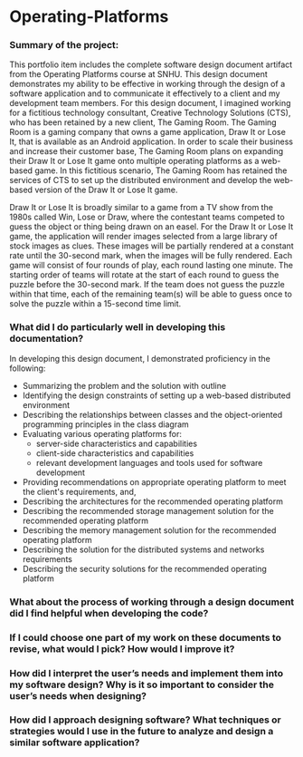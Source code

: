 # Operating-Platforms

### Summary of the project:
This portfolio item includes the complete software design document artifact from the Operating Platforms course at SNHU. This design document demonstrates my ability to be effective in working through the design of a software application and to communicate it effectively to a client and my development team members. For this design document, I imagined working for a fictitious technology consultant, Creative Technology Solutions (CTS), who has been retained by a new client, The Gaming Room. The Gaming Room is a gaming company that owns a game application, Draw It or Lose It, that is available as an Android application. In order to scale their business and increase their customer base, The Gaming Room plans on expanding their Draw It or Lose It game onto multiple operating platforms as a web-based game. In this fictitious scenario, The Gaming Room has retained the services of CTS to set up the distributed environment and develop the web-based version of the Draw It or Lose It game. 

Draw It or Lose It is broadly similar to a game from a TV show from the 1980s called Win, Lose or Draw, where the contestant teams competed to guess the object or thing being drawn on an easel. For the Draw It or Lose It game, the application will render images selected from a large library of stock images as clues. These images will be partially rendered at a constant rate until the 30-second mark, when the images will be fully rendered. Each game will consist of four rounds of play, each round lasting one minute. The starting order of teams will rotate at the start of each round to guess the puzzle before the 30-second mark. If the team does not guess the puzzle within that time, each of the remaining team(s) will be able to guess once to solve the puzzle within a 15-second time limit. 


### What did I do particularly well in developing this documentation?
In developing this design document, I demonstrated proficiency in the following:
- Summarizing the problem and the solution with outline
- Identifying the design constraints of setting up a web-based distributed environment
- Describing the relationships between classes and the object-oriented programming principles in the class diagram
- Evaluating various operating platforms for:
    - server-side characteristics and capabilities
    - client-side characteristics and capabilities
    - relevant development languages and tools used for software development
- Providing recommendations on appropriate operating platform to meet the client's requirements, and,
- Describing the architectures for the recommended operating platform
- Describing the recommended storage management solution for the recommended operating platform
- Describing the memory management solution for the recommended operating platform
- Describing the solution for the distributed systems and networks requirements
- Describing the security solutions for the recommended operating platform

### What about the process of working through a design document did I find helpful when developing the code?

### If I could choose one part of my work on these documents to revise, what would I pick? How would I improve it?

### How did I interpret the user’s needs and implement them into my software design? Why is it so important to consider the user’s needs when designing?

### How did I approach designing software? What techniques or strategies would I use in the future to analyze and design a similar software application?
